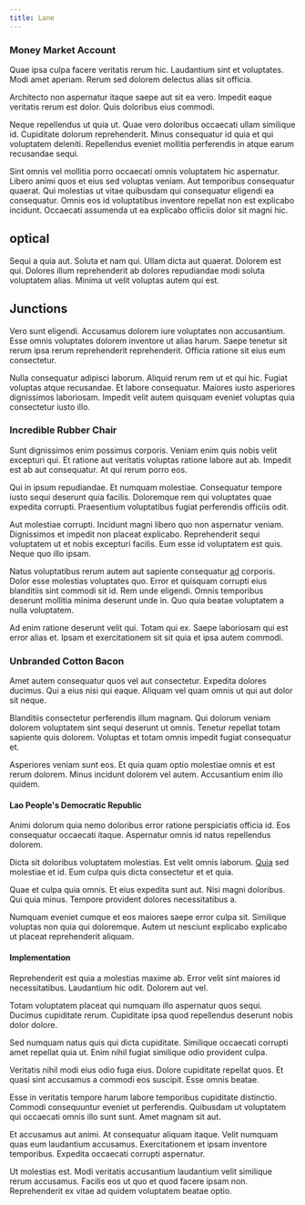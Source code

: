 ```yaml
---
title: Lane
---
```


### Money Market Account

Quae ipsa culpa facere veritatis rerum hic. Laudantium sint et voluptates. Modi amet aperiam. Rerum sed dolorem delectus alias sit officia.

Architecto non aspernatur itaque saepe aut sit ea vero. Impedit eaque veritatis rerum est dolor. Quis doloribus eius commodi.

Neque repellendus ut quia ut. Quae vero doloribus occaecati ullam similique id. Cupiditate dolorum reprehenderit. Minus consequatur id quia et qui voluptatem deleniti. Repellendus eveniet mollitia perferendis in atque earum recusandae sequi.

Sint omnis vel mollitia porro occaecati omnis voluptatem hic aspernatur. Libero animi quos et eius sed voluptas veniam. Aut temporibus consequatur quaerat. Qui molestias ut vitae quibusdam qui consequatur eligendi ea consequatur. Omnis eos id voluptatibus inventore repellat non est explicabo incidunt. Occaecati assumenda ut ea explicabo officiis dolor sit magni hic.

## optical

Sequi a quia aut. Soluta et nam qui. Ullam dicta aut quaerat. Dolorem est qui. Dolores illum reprehenderit ab dolores repudiandae modi soluta voluptatem alias. Minima ut velit voluptas autem qui est.

## Junctions

Vero sunt eligendi. Accusamus dolorem iure voluptates non accusantium. Esse omnis voluptates dolorem inventore ut alias harum. Saepe tenetur sit rerum ipsa rerum reprehenderit reprehenderit. Officia ratione sit eius eum consectetur.

Nulla consequatur adipisci laborum. Aliquid rerum rem ut et qui hic. Fugiat voluptas atque recusandae. Et labore consequatur. Maiores iusto asperiores dignissimos laboriosam. Impedit velit autem quisquam eveniet voluptas quia consectetur iusto illo.

### Incredible Rubber Chair

Sunt dignissimos enim possimus corporis. Veniam enim quis nobis velit excepturi qui. Et ratione aut veritatis voluptas ratione labore aut ab. Impedit est ab aut consequatur. At qui rerum porro eos.

Qui in ipsum repudiandae. Et numquam molestiae. Consequatur tempore iusto sequi deserunt quia facilis. Doloremque rem qui voluptates quae expedita corrupti. Praesentium voluptatibus fugiat perferendis officiis odit.

Aut molestiae corrupti. Incidunt magni libero quo non aspernatur veniam. Dignissimos et impedit non placeat explicabo. Reprehenderit sequi voluptatem ut et nobis excepturi facilis. Eum esse id voluptatem est quis. Neque quo illo ipsam.

Natus voluptatibus rerum autem aut sapiente consequatur [ad](/facere/temporibus/adipisci/molestias/incredible_fresh_shirt_clothing_&_music_tasty.md) corporis. Dolor esse molestias voluptates quo. Error et quisquam corrupti eius blanditiis sint commodi sit id. Rem unde eligendi. Omnis temporibus deserunt mollitia minima deserunt unde in. Quo quia beatae voluptatem a nulla voluptatem.

Ad enim ratione deserunt velit qui. Totam qui ex. Saepe laboriosam qui est error alias et. Ipsam et exercitationem sit sit quia et ipsa autem commodi.

### Unbranded Cotton Bacon

Amet autem consequatur quos vel aut consectetur. Expedita dolores ducimus. Qui a eius nisi qui eaque. Aliquam vel quam omnis ut qui aut dolor sit neque.

Blanditiis consectetur perferendis illum magnam. Qui dolorum veniam dolorem voluptatem sint sequi deserunt ut omnis. Tenetur repellat totam sapiente quis dolorem. Voluptas et totam omnis impedit fugiat consequatur et.

Asperiores veniam sunt eos. Et quia quam optio molestiae omnis et est rerum dolorem. Minus incidunt dolorem vel autem. Accusantium enim illo quidem.

#### Lao People's Democratic Republic

Animi dolorum quia nemo doloribus error ratione perspiciatis officia id. Eos consequatur occaecati itaque. Aspernatur omnis id natus repellendus dolorem.

Dicta sit doloribus voluptatem molestias. Est velit omnis laborum. [Quia](/eos/velit/vision_oriented.md) sed molestiae et id. Eum culpa quis dicta consectetur et et quia.

Quae et culpa quia omnis. Et eius expedita sunt aut. Nisi magni doloribus. Qui quia minus. Tempore provident dolores necessitatibus a.

Numquam eveniet cumque et eos maiores saepe error culpa sit. Similique voluptas non quia qui doloremque. Autem ut nesciunt explicabo explicabo ut placeat reprehenderit aliquam.

#### Implementation

Reprehenderit est quia a molestias maxime ab. Error velit sint maiores id necessitatibus. Laudantium hic odit. Dolorem aut vel.

Totam voluptatem placeat qui numquam illo aspernatur quos sequi. Ducimus cupiditate rerum. Cupiditate ipsa quod repellendus deserunt nobis dolor dolore.

Sed numquam natus quis qui dicta cupiditate. Similique occaecati corrupti amet repellat quia ut. Enim nihil fugiat similique odio provident culpa.

Veritatis nihil modi eius odio fuga eius. Dolore cupiditate repellat quos. Et quasi sint accusamus a commodi eos suscipit. Esse omnis beatae.

Esse in veritatis tempore harum labore temporibus cupiditate distinctio. Commodi consequuntur eveniet ut perferendis. Quibusdam ut voluptatem qui occaecati omnis illo sunt sunt. Amet magnam sit aut.

Et accusamus aut animi. At consequatur aliquam itaque. Velit numquam quas eum laudantium accusamus. Exercitationem et ipsam inventore temporibus. Expedita occaecati corrupti aspernatur.

Ut molestias est. Modi veritatis accusantium laudantium velit similique rerum accusamus. Facilis eos ut quo et quod facere ipsam non. Reprehenderit ex vitae ad quidem voluptatem beatae optio.
